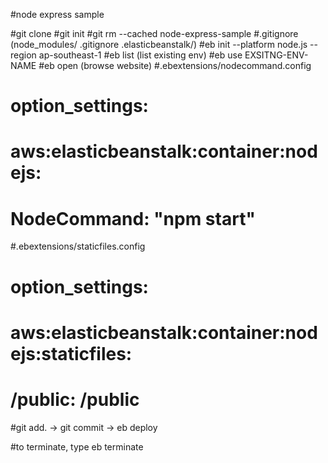 #node express sample

#git clone
#git init
#git rm --cached node-express-sample
#.gitignore (node_modules/  .gitignore  .elasticbeanstalk/)
#eb init --platform node.js --region ap-southeast-1
#eb list (list existing env)
#eb use EXSITNG-ENV-NAME
#eb open (browse website)
#.ebextensions/nodecommand.config
#  option_settings:
#    aws:elasticbeanstalk:container:nodejs:
#      NodeCommand: "npm start"
#.ebextensions/staticfiles.config
#  option_settings:
#    aws:elasticbeanstalk:container:nodejs:staticfiles:
#      /public: /public
#git add. -> git commit -> eb deploy

#to terminate, type eb terminate
